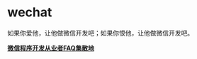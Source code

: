 wechat
======

如果你爱他，让他做微信开发吧；如果你恨他，让他做微信开发吧。

**[微信程序开发从业者FAQ集散地](https://github.com/blueszhao/wechat/wiki/Home/)**
